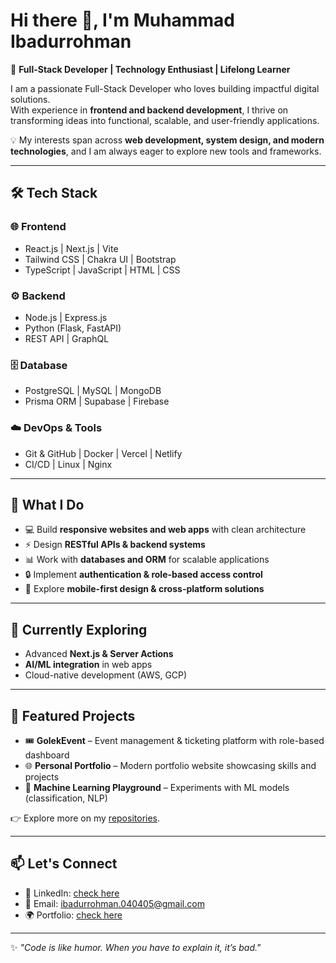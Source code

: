 # Hi there 👋, I'm Muhammad Ibadurrohman  

🚀 **Full-Stack Developer | Technology Enthusiast | Lifelong Learner**  

I am a passionate Full-Stack Developer who loves building impactful digital solutions.  
With experience in **frontend and backend development**, I thrive on transforming ideas into functional, scalable, and user-friendly applications.  

💡 My interests span across **web development, system design, and modern technologies**, and I am always eager to explore new tools and frameworks.  

---

## 🛠️ Tech Stack

### 🌐 Frontend
- React.js | Next.js | Vite  
- Tailwind CSS | Chakra UI | Bootstrap  
- TypeScript | JavaScript | HTML | CSS  

### ⚙️ Backend
- Node.js | Express.js  
- Python (Flask, FastAPI)  
- REST API | GraphQL  

### 🗄️ Database
- PostgreSQL | MySQL | MongoDB  
- Prisma ORM | Supabase | Firebase  

### ☁️ DevOps & Tools
- Git & GitHub | Docker | Vercel | Netlify  
- CI/CD | Linux | Nginx  

---

## 📌 What I Do
- 💻 Build **responsive websites and web apps** with clean architecture  
- ⚡ Design **RESTful APIs & backend systems**  
- 📊 Work with **databases and ORM** for scalable applications  
- 🔒 Implement **authentication & role-based access control**  
- 📱 Explore **mobile-first design & cross-platform solutions**  

---

## 🌱 Currently Exploring
- Advanced **Next.js & Server Actions**  
- **AI/ML integration** in web apps  
- Cloud-native development (AWS, GCP)  

---

## 📂 Featured Projects
- 🎟️ **GolekEvent** – Event management & ticketing platform with role-based dashboard  
- 🌐 **Personal Portfolio** – Modern portfolio website showcasing skills and projects  
- 🧠 **Machine Learning Playground** – Experiments with ML models (classification, NLP)  

👉 Explore more on my [repositories](https://github.com/your-username?tab=repositories).  

---

## 📫 Let's Connect
- 💼 LinkedIn: [check here](www.linkedin.com/in/muhammad-ibadurrohman-53bb40367)  
- 📧 Email: ibadurrohman.040405@gmail.com  
- 🌍 Portfolio: [check here](#)  

---

✨ *"Code is like humor. When you have to explain it, it’s bad."*  
